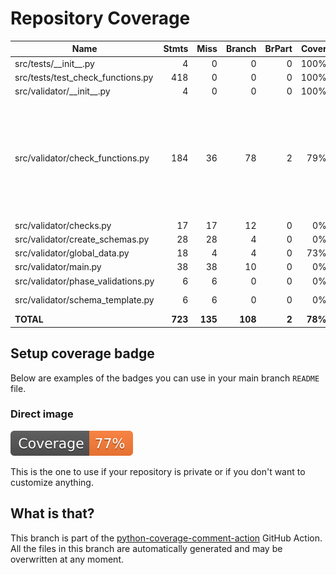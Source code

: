 # Repository Coverage



| Name                                |    Stmts |     Miss |   Branch |   BrPart |   Cover |   Missing |
|------------------------------------ | -------: | -------: | -------: | -------: | ------: | --------: |
| src/tests/\_\_init\_\_.py           |        4 |        0 |        0 |        0 |    100% |           |
| src/tests/test\_check\_functions.py |      418 |        0 |        0 |        0 |    100% |           |
| src/validator/\_\_init\_\_.py       |        4 |        0 |        0 |        0 |    100% |           |
| src/validator/check\_functions.py   |      184 |       36 |       78 |        2 |     79% |55-59, 113-123, 288-294, 308-321, 382, 440-454, 748 |
| src/validator/checks.py             |       17 |       17 |       12 |        0 |      0% |     27-76 |
| src/validator/create\_schemas.py    |       28 |       28 |        4 |        0 |      0% |      4-50 |
| src/validator/global\_data.py       |       18 |        4 |        4 |        0 |     73% |     35-38 |
| src/validator/main.py               |       38 |       38 |       10 |        0 |      0% |      8-66 |
| src/validator/phase\_validations.py |        6 |        6 |        0 |        0 |      0% |      7-38 |
| src/validator/schema\_template.py   |        6 |        6 |        0 |        0 |      0% |    12-517 |
|                           **TOTAL** |  **723** |  **135** |  **108** |    **2** | **78%** |           |


## Setup coverage badge

Below are examples of the badges you can use in your main branch `README` file.

### Direct image

[![Coverage badge](https://github.com/cfpb/regtech-data-validator/raw/python-coverage-comment-action-data/badge.svg)](https://github.com/cfpb/regtech-data-validator/tree/python-coverage-comment-action-data)

This is the one to use if your repository is private or if you don't want to customize anything.



## What is that?

This branch is part of the
[python-coverage-comment-action](https://github.com/marketplace/actions/python-coverage-comment)
GitHub Action. All the files in this branch are automatically generated and may be
overwritten at any moment.